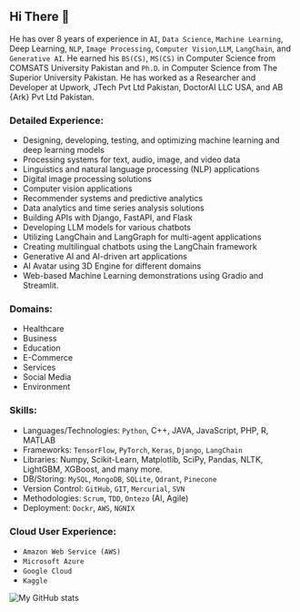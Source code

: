 ## Hi There 👋
<!--
**javaidiqbal11/javaidiqbal11** is a ✨ _special_ ✨ repository because its `README.md` (this file) appears on your GitHub profile.
-->

He has over 8 years of experience in `AI`, `Data Science`, `Machine Learning`, Deep Learning, `NLP`, `Image Processing`, `Computer Vision`,`LLM`, `LangChain`, and `Generative AI`. He earned his `BS(CS)`, `MS(CS)` in Computer Science from COMSATS University Pakistan and `Ph.D`. in Computer Science from The Superior University Pakistan. He has worked as a Researcher and Developer at Upwork, JTech Pvt Ltd Pakistan, DoctorAI LLC USA, and AB {Ark} Pvt Ltd Pakistan. 

### Detailed Experience:
- Designing, developing, testing, and optimizing machine learning and deep learning models
- Processing systems for text, audio, image, and video data
- Linguistics and natural language processing (NLP) applications
- Digital image processing solutions
- Computer vision applications
- Recommender systems and predictive analytics
- Data analytics and time series analysis solutions
- Building APIs with Django, FastAPI, and Flask
- Developing LLM models for various chatbots
- Utilizing LangChain and LangGraph for multi-agent applications
- Creating multilingual chatbots using the LangChain framework
- Generative AI and AI-driven art applications
- AI Avatar using 3D Engine for different domains 
- Web-based Machine Learning demonstrations using Gradio and Streamlit.
### Domains:
- Healthcare
- Business
- Education
- E-Commerce
- Services 
- Social Media
- Environment 
### Skills:
- Languages/Technologies: `Python`, C++, JAVA, JavaScript, PHP, R, MATLAB
- Frameworks: `TensorFlow`, `PyTorch`, `Keras`, `Django`, `LangChain`
- Libraries: Numpy, Scikit-Learn, Matplotlib, SciPy, Pandas, NLTK, LightGBM, XGBoost, and many more. 
- DB/Storing: `MySQL`, `MongoDB`, `SQLite`, `Qdrant`, `Pinecone` 
- Version Control: `GitHub`, `GIT`, `Mercurial`, `SVN`
- Methodologies: `Scrum`, `TDD`, `Ontezo` (AI, Agile)
- Deployment: `Dockr`, `AWS`, `NGNIX`
### Cloud User Experience:
- `Amazon Web Service (AWS)`
- `Microsoft Azure`
- `Google Cloud`
- `Kaggle`

![My GitHub stats](https://github-readme-stats.vercel.app/api?username=javaidiqbal11&show_icons=true)

